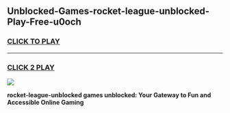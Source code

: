 
## Unblocked-Games-rocket-league-unblocked-Play-Free-u0och
<h3>
<a href="https://premium76.site?title=rocket-league-unblocked&ref=18A1">CLICK TO PLAY</a></h3>
<hr>

<h3>
<a href="https://premium76.site?title=rocket-league-unblocked&ref=18A1">CLICK 2 PLAY</a>
  
</h3>

<a href="https://premium76.site?title=rocket-league-unblocked&ref=18A1"><img src="https://clearcache.store/games.png"></a>


**rocket-league-unblocked games unblocked: Your Gateway to Fun and Accessible Online Gaming**
